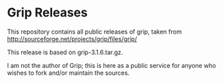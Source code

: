 # Grip Releases

This repository contains all public releases of grip, taken from
<http://sourceforge.net/projects/grip/files/grip/>

This release is based on grip-3.1.6.tar.gz.

I am not the author of Grip; this is here as a public service for
anyone who wishes to fork and/or maintain the sources.

